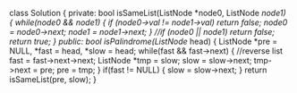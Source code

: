 class Solution {
private:
bool isSameList(ListNode *node0, ListNode *node1) {
while(node0 && node1) {
if (node0->val != node1->val) return false;
node0 = node0->next;
node1 = node1->next;
}
//if (node0 || node1) return false;
return true;
}
public:
bool isPalindrome(ListNode* head) {
ListNode *pre = NULL, *fast = head, *slow = head;
while(fast && fast->next) {   //reverse list
fast = fast->next->next;
ListNode *tmp = slow;
slow = slow->next;
tmp->next = pre;
pre = tmp;
}
if(fast != NULL) {
slow = slow->next;
}
return isSameList(pre, slow);
}